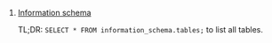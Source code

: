  1. [Information schema]
 
    TL;DR: `SELECT * FROM information_schema.tables;` to list all tables.
 
[Information schema]: https://en.wikipedia.org/wiki/Information_schema
